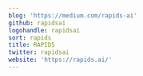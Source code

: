 ```yaml
---
blog: 'https://medium.com/rapids-ai'
github: rapidsai
logohandle: rapidsai
sort: rapids
title: RAPIDS
twitter: rapidsai
website: 'https://rapids.ai/'
---
```

